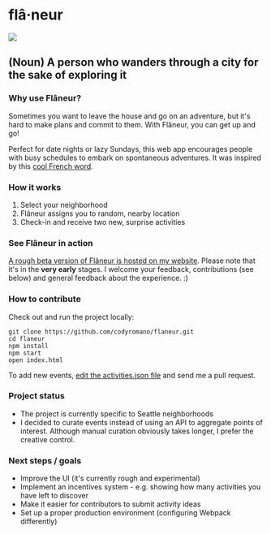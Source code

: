 # flâ·neur
![](http://i.imgur.com/eooTeFl.jpg)
## (Noun) A person who wanders through a city for the sake of exploring it

### Why use Flâneur?

Sometimes you want to leave the house and go on an adventure, but it's hard to make plans and commit to them. With Flâneur, you can get up and go!

Perfect for date nights or lazy Sundays, this web app encourages people with busy schedules to embark on spontaneous adventures. It was inspired by this [cool French word](https://www.theparisreview.org/blog/2013/10/17/in-praise-of-the-flaneur/).

### How it works

1. Select your neighborhood
2. Flâneur assigns you to random, nearby location
3. Check-in and receive two new, surprise activities

### See Flâneur in action

[A rough beta version of Flâneur is hosted on my website](http://codyromano.com:8081/flaneur-web/). Please note that it's in the **very early** stages. I welcome your feedback, contributions (see below) and general feedback about the experience. :)

### How to contribute

Check out and run the project locally: 
```
git clone https://github.com/codyromano/flaneur.git
cd flaneur
npm install
npm start
open index.html
```
To add new events, [edit the activities.json file](https://github.com/codyromano/flaneur/blob/master/src/data/activities.json) and send me a pull request.

### Project status

- The project is currently specific to Seattle neighborhoods
- I decided to curate events instead of using an API to aggregate points of interest. Although manual curation obviously takes longer, I prefer the creative control.

### Next steps / goals

- Improve the UI (it's currently rough and experimental)
- Implement an incentives system - e.g. showing how many activities you have left to discover
- Make it easier for contributors to submit activity ideas
- Set up a proper production environment (configuring Webpack differently)
